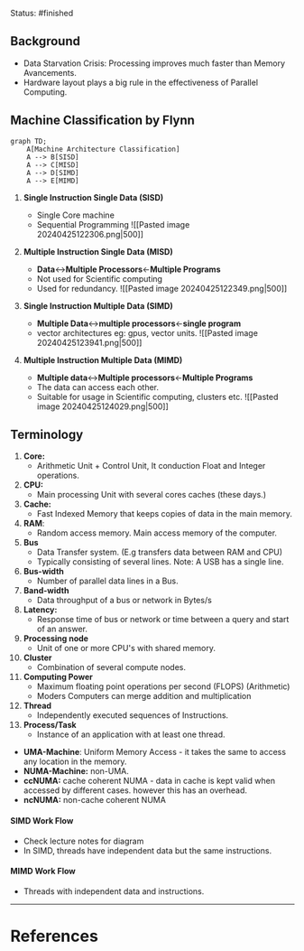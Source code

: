 Status: #finished  
## Background
- Data Starvation Crisis: Processing improves much faster than Memory Avancements. 
- Hardware layout plays a big rule in the effectiveness of Parallel Computing. 
## **Machine Classification by Flynn**
```mermaid
graph TD;
    A[Machine Architecture Classification] 
    A --> B[SISD]
    A --> C[MISD]
    A --> D[SIMD]
    A --> E[MIMD]
```
1. **Single Instruction Single Data (SISD)**
	- Single Core machine 
	- Sequential Programming 
		![[Pasted image 20240425122306.png|500]]
1. **Multiple Instruction Single Data (MISD)**
	- **Data**<->**Multiple Processors**<-**Multiple Programs**
	- Not used for Scientific computing 
	- Used for redundancy.
		![[Pasted image 20240425122349.png|500]]
	
1. **Single Instruction Multiple Data (SIMD)**
	- **Multiple Data**<->**multiple processors**<-**single program**
	- vector architectures eg: gpus, vector units. 
			![[Pasted image 20240425123941.png|500]]
1. **Multiple Instruction Multiple Data (MIMD)**
	- **Multiple data**<->**Multiple processors**<-**Multiple Programs**
	- The data can access each other. 
	- Suitable for usage in Scientific computing, clusters etc.
		![[Pasted image 20240425124029.png|500]]

## Terminology
1. **Core:** 
	- Arithmetic Unit + Control Unit, It conduction Float and Integer operations. 
2. **CPU:** 
	- Main processing Unit with several cores caches (these days.)
3. **Cache:** 
	- Fast Indexed Memory that keeps copies of data in the main memory. 
4. **RAM**: 
	- Random access memory. Main access memory of the computer.
5. **Bus**
	- Data Transfer system. (E.g transfers data between RAM and CPU) 
	- Typically consisting of several lines. Note: A USB has a single line. 
1. **Bus-width** 
	- Number of parallel data lines in a Bus. 
2. **Band-width** 
	- Data throughput of a bus or network in Bytes/s 
3. **Latency:** 
	- Response time of bus or network or time between a query and start of an answer. 
4. **Processing node**
	- Unit of one or more CPU's with shared memory. 
5. **Cluster** 
	- Combination of several compute nodes. 
6. **Computing Power**
	- Maximum floating point operations per second (FLOPS) (Arithmetic)
	 - Moders Computers can merge addition and multiplication
7. **Thread**
	- Independently executed sequences of Instructions.  
8. **Process/Task** 
	- Instance of an application with at least one thread. 
- **UMA-Machine**: Uniform Memory Access - it takes the same  to access any location in the memory. 
- **NUMA-Machine:** non-UMA. 
-  **ccNUMA:** cache coherent NUMA - data in cache is kept valid when accessed by different cases. however this has an overhead.  
-  **ncNUMA:** non-cache coherent NUMA 
#### SIMD Work Flow 
- Check lecture notes for diagram
- In SIMD, threads have independent data but the same instructions. 
#### MIMD Work Flow
- Threads with independent data and instructions. 

---
# References
